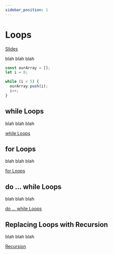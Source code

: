 ```yaml
---
sidebar_position: 1
---
```


# Loops

[Slides](pathname:///slides/loops.html)

blah blah blah

```javascript
const ourArray = [];
let i = 0;

while (i < 5) {
  ourArray.push(i);
  i++;
}
```

## while Loops

blah blah blah

[while Loops](https://www.freecodecamp.org/learn/javascript-algorithms-and-data-structures/basic-javascript/iterate-with-javascript-while-loops)

## for Loops

blah blah blah

[for Loops](https://www.freecodecamp.org/learn/javascript-algorithms-and-data-structures/basic-javascript/iterate-with-javascript-for-loops)

## do ... while Loops

blah blah blah

[do ... while Loops](https://www.freecodecamp.org/learn/javascript-algorithms-and-data-structures/basic-javascript/iterate-with-javascript-do---while-loops)

## Replacing Loops with Recursion

blah blah blah

[Recursion](https://www.freecodecamp.org/learn/javascript-algorithms-and-data-structures/basic-javascript/replace-loops-using-recursion)
